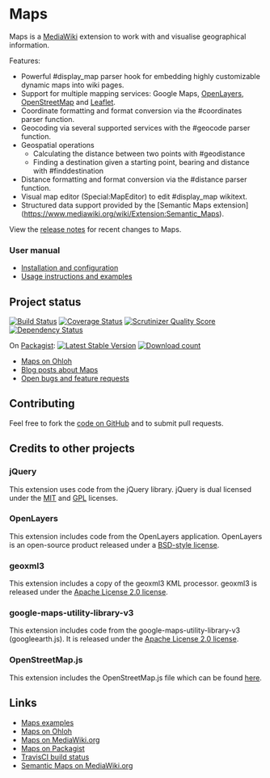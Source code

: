 # Maps

Maps is a [MediaWiki](https://www.mediawiki.org) extension to work with and visualise geographical
information.

Features:

* Powerful #display_map parser hook for embedding highly customizable dynamic maps into wiki pages.
* Support for multiple mapping services: Google Maps, [OpenLayers](http://www.openlayers.org/),
[OpenStreetMap](www.openstreetmap.org/) and [Leaflet](http://leafletjs.com/).
* Coordinate formatting and format conversion via the #coordinates parser function.
* Geocoding via several supported services with the #geocode parser function.
* Geospatial operations
    * Calculating the distance between two points with #geodistance
    * Finding a destination given a starting point, bearing and distance with #finddestination
* Distance formatting and format conversion via the #distance parser function.
* Visual map editor (Special:MapEditor) to edit #display_map wikitext.
* Structured data support provided by the [Semantic Maps extension]
(https://www.mediawiki.org/wiki/Extension:Semantic_Maps).

View the [release notes](docs/RELEASE-NOTES.md) for recent changes to Maps.

### User manual

* [Installation and configuration](docs/INSTALL.md)
* [Usage instructions and examples](https://semantic-mediawiki.org/wiki/Maps)

## Project status

[![Build Status](https://secure.travis-ci.org/JeroenDeDauw/Maps.png?branch=master)](http://travis-ci.org/JeroenDeDauw/Maps)
[![Coverage Status](https://coveralls.io/repos/JeroenDeDauw/Maps/badge.png?branch=master)](https://coveralls.io/r/JeroenDeDauw/Maps?branch=master)
[![Scrutinizer Quality Score](https://scrutinizer-ci.com/g/JeroenDeDauw/Maps/badges/quality-score.png?s=3881a27e63cb64e7511d766bfec2e2db5d39bec3)](https://scrutinizer-ci.com/g/JeroenDeDauw/Maps/)
[![Dependency Status](https://www.versioneye.com/php/mediawiki:maps/dev-master/badge.png)](https://www.versioneye.com/php/mediawiki:maps/dev-master)

On [Packagist](https://packagist.org/packages/mediawiki/maps):
[![Latest Stable Version](https://poser.pugx.org/mediawiki/maps/version.png)](https://packagist.org/packages/mediawiki/maps)
[![Download count](https://poser.pugx.org/mediawiki/maps/d/total.png)](https://packagist.org/packages/mediawiki/maps)

* [Maps on Ohloh](https://www.ohloh.net/p/maps/)
* [Blog posts about Maps](www.bn2vs.com/blog/tag/maps)
* [Open bugs and feature requests](https://bugzilla.wikimedia.org/buglist.cgi?list_id=254461&resolution=---&query_format=advanced&bug_status=UNCONFIRMED&bug_status=NEW&bug_status=ASSIGNED&bug_status=PATCH_TO_REVIEW&bug_status=REOPENED&component=Maps)

## Contributing

Feel free to fork the [code on GitHub](https://github.com/JeroenDeDauw/Maps) and to submit pull
requests.

## Credits to other projects

### jQuery

This extension uses code from the jQuery library.
jQuery is dual licensed under the
[MIT](http://www.opensource.org/licenses/mit-license.php)
and
[GPL](http://www.opensource.org/licenses/gpl-license.php)
licenses.

### OpenLayers

This extension includes code from the OpenLayers application.
OpenLayers is an open-source product released under a
[BSD-style license](http://svn.openlayers.org/trunk/openlayers/license.txt).

### geoxml3

This extension includes a copy of the geoxml3 KML processor.
geoxml3 is released under the
[Apache License 2.0 license](http://www.apache.org/licenses/LICENSE-2.0).

### google-maps-utility-library-v3

This extension includes code from the google-maps-utility-library-v3 (googleearth.js).
It is released under the
[Apache License 2.0 license](http://www.apache.org/licenses/LICENSE-2.0).

### OpenStreetMap.js

This extension includes the OpenStreetMap.js file which can be found
[here](http://www.openstreetmap.org/openlayers/OpenStreetMap.js).

## Links

* [Maps examples](https://semantic-mediawiki.org/wiki/Maps_examples)
* [Maps on Ohloh](https://www.ohloh.net/p/maps)
* [Maps on MediaWiki.org](https://www.mediawiki.org/wiki/Extension:Maps)
* [Maps on Packagist](https://packagist.org/packages/mediawiki/maps)
* [TravisCI build status](https://travis-ci.org/JeroenDeDauw/Maps)
* [Semantic Maps on MediaWiki.org](https://www.mediawiki.org/wiki/Extension:Semantic_Maps)
